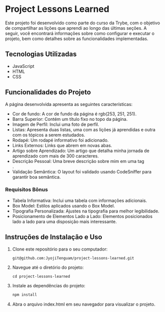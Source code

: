 # Project Lessons Learned

Este projeto foi desenvolvido como parte do curso da Trybe, com o objetivo de compartilhar as lições que aprendi ao longo das últimas seções. A seguir, você encontrará informações sobre como configurar e executar o projeto, bem como detalhes sobre as funcionalidades implementadas.

## Tecnologias Utilizadas

- JavaScript
- HTML
- CSS

## Funcionalidades do Projeto
A página desenvolvida apresenta as seguintes características:

- Cor de fundo: A cor de fundo da página é rgb(253, 251, 251).
- Barra Superior: Contém um título fixo no topo da página.
- Imagem de Perfil: Inclui uma foto de perfil.
- Listas: Apresenta duas listas, uma com as lições já aprendidas e outra com os tópicos a serem estudados.
- Rodapé: Um rodapé informativo foi adicionado.
- Links Externos: Links que abrem em novas abas.
- Artigo sobre Aprendizado: Um artigo que detalha minha jornada de aprendizado com mais de 300 caracteres.
- Descrição Pessoal: Uma breve descrição sobre mim em uma tag <aside>.
- Validação Semântica: O layout foi validado usando CodeSniffer para garantir boa semântica.

### Requisitos Bônus
- Tabela Informativa: Inclui uma tabela com informações adicionais.
- Box Model: Estilos aplicados usando o Box Model.
- Tipografia Personalizada: Ajustes na tipografia para melhor legibilidade.
- Posicionamento de Elementos Lado a Lado: Elementos posicionados lado a lado para uma disposição mais interessante.

## Instruções de Instalação e Uso

1. Clone este repositório para o seu computador:

    ```
    git@github.com:JyojiTenguam/project-lessons-learned.git
    ```

2. Navegue até o diretório do projeto:

    ```
   cd project-lessons-learned
    ```
3. Instale as dependências do projeto:
    ```sh
    npm install
    ```
4. Abra o arquivo index.html em seu navegador para visualizar o projeto.
